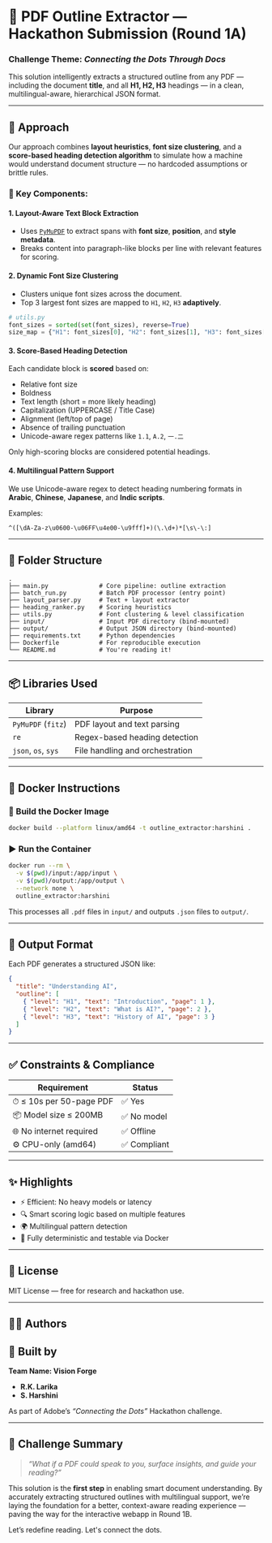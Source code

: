 
# 📘 PDF Outline Extractor — Hackathon Submission (Round 1A)

### Challenge Theme: *Connecting the Dots Through Docs*

This solution intelligently extracts a structured outline from any PDF — including the document **title**, and all **H1, H2, H3** headings — in a clean, multilingual-aware, hierarchical JSON format.

---

## 🧠 Approach

Our approach combines **layout heuristics**, **font size clustering**, and a **score-based heading detection algorithm** to simulate how a machine would understand document structure — no hardcoded assumptions or brittle rules.

### 🧩 Key Components:

#### 1. **Layout-Aware Text Block Extraction**
- Uses [`PyMuPDF`](https://github.com/pymupdf/PyMuPDF) to extract spans with **font size**, **position**, and **style metadata**.
- Breaks content into paragraph-like blocks per line with relevant features for scoring.

#### 2. **Dynamic Font Size Clustering**
- Clusters unique font sizes across the document.
- Top 3 largest font sizes are mapped to `H1`, `H2`, `H3` **adaptively**.
  
```python
# utils.py
font_sizes = sorted(set(font_sizes), reverse=True)
size_map = {"H1": font_sizes[0], "H2": font_sizes[1], "H3": font_sizes[2]}
````

#### 3. **Score-Based Heading Detection**

Each candidate block is **scored** based on:

* Relative font size
* Boldness
* Text length (short = more likely heading)
* Capitalization (UPPERCASE / Title Case)
* Alignment (left/top of page)
* Absence of trailing punctuation
* Unicode-aware regex patterns like `1.1`, `A.2`, `一.二`

Only high-scoring blocks are considered potential headings.

#### 4. **Multilingual Pattern Support**

We use Unicode-aware regex to detect heading numbering formats in **Arabic**, **Chinese**, **Japanese**, and **Indic scripts**.

Examples:

```regex
^([\dA-Za-z\u0600-\u06FF\u4e00-\u9fff]+)(\.\d+)*[\s\-\:]
```

---

## 📂 Folder Structure

```
.
├── main.py              # Core pipeline: outline extraction
├── batch_run.py         # Batch PDF processor (entry point)
├── layout_parser.py     # Text + layout extractor
├── heading_ranker.py    # Scoring heuristics
├── utils.py             # Font clustering & level classification
├── input/               # Input PDF directory (bind-mounted)
├── output/              # Output JSON directory (bind-mounted)
├── requirements.txt     # Python dependencies
├── Dockerfile           # For reproducible execution
└── README.md            # You're reading it!
```

---

## 📦 Libraries Used

| Library             | Purpose                         |
| ------------------- | ------------------------------- |
| `PyMuPDF` (`fitz`)  | PDF layout and text parsing     |
| `re`                | Regex-based heading detection   |
| `json`, `os`, `sys` | File handling and orchestration |

---

## 🔧 Docker Instructions

### 🐳 Build the Docker Image

```bash
docker build --platform linux/amd64 -t outline_extractor:harshini .
```

### ▶️ Run the Container

```bash
docker run --rm \
  -v $(pwd)/input:/app/input \
  -v $(pwd)/output:/app/output \
  --network none \
  outline_extractor:harshini
```

This processes all `.pdf` files in `input/` and outputs `.json` files to `output/`.

---

## 🧾 Output Format

Each PDF generates a structured JSON like:

```json
{
  "title": "Understanding AI",
  "outline": [
    { "level": "H1", "text": "Introduction", "page": 1 },
    { "level": "H2", "text": "What is AI?", "page": 2 },
    { "level": "H3", "text": "History of AI", "page": 3 }
  ]
}
```

---

## ✅ Constraints & Compliance

| Requirement             | Status      |
| ----------------------- | ----------- |
| ⏱ ≤ 10s per 50-page PDF | ✅ Yes       |
| 📦 Model size ≤ 200MB   | ✅ No model  |
| 🌐 No internet required | ✅ Offline   |
| ⚙️ CPU-only (amd64)     | ✅ Compliant |

---

## ✨ Highlights

* ⚡️ Efficient: No heavy models or latency
* 🔍 Smart scoring logic based on multiple features
* 🌍 Multilingual pattern detection
* 🔩 Fully deterministic and testable via Docker

---

## 📜 License

MIT License — free for research and hackathon use.

---

## 👩‍💻 Authors

## 👷 Built by

**Team Name: Vision Forge**

- **R.K. Larika**  
- **S. Harshini**

As part of Adobe’s *“Connecting the Dots”* Hackathon challenge.

---

## 🚀 Challenge Summary

> *“What if a PDF could speak to you, surface insights, and guide your reading?”*

This solution is the **first step** in enabling smart document understanding. By accurately extracting structured outlines with multilingual support, we’re laying the foundation for a better, context-aware reading experience — paving the way for the interactive webapp in Round 1B.

Let’s redefine reading. Let's connect the dots.

